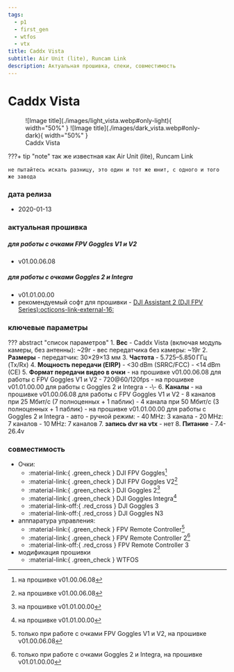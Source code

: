 ```yaml
---
tags:
  - p1
  - first_gen
  - wtfos
  - vtx
title: Caddx Vista
subtitle: Air Unit (lite), Runcam Link
description: Актуальная прошивка, спеки, совместимость
---
```

# Caddx Vista

<figure markdown="span">
  ![Image title](./images/light_vista.webp#only-light){ width="50%" }
  ![Image title](./images/dark_vista.webp#only-dark){ width="50%" }
  <figcaption>Caddx Vista</figcaption>
</figure>

???+ tip "note"
    так же известная как Air Unit (lite), Runcam Link
    
    не пытайтесь искать разницу, это один и тот же юнит, с одного и того же завода

### дата релиза
- 2020-01-13

### актуальная прошивка
##### для работы с очками FPV Goggles V1 и V2
* v01.00.06.08
##### для работы с очками Goggles 2 и Integra
* v01.01.00.00
* рекомендуемый софт для прошивки - <a href="https://www.dji.com/downloads/softwares/dji-assistant-2-dji-fpv-series" target="_blank">DJI Assistant 2 (DJI FPV Series):octicons-link-external-16:</a>

### ключевые параметры
??? abstract "список параметров"
    1. **Вес**
        - Caddx Vista (включая модуль камеры, без антенны): ~29г
        - вес передатчика без камеры: ~19г
    2. **Размеры**
        - передатчик: 30×29×13 мм
    3. **Частота**
        - 5.725–5.850 ГГц (Tx/Rx)
    4. **Мощность передачи (EIRP)**
        - <30 dBm (SRRC/FCC)
        - <14 dBm (CE)
    5. **Формат передачи видео в очки**
        - на прошивке v01.00.06.08 для работы с FPV Goggles V1 и V2
            - 720@60/120fps
        - на прошивке v01.01.00.00 для работы с Goggles 2 и Integra
            - -\\-
    6. **Каналы**
        - на прошивке v01.00.06.08 для работы с FPV Goggles V1 и V2
            - 8 каналов при 25 Мбит/с (7 полноценных + 1 паблик)
            - 4 канала при 50 Мбит/с (3 полноценных + 1 паблик)
        - на прошивке v01.01.00.00 для работы с Goggles 2 и Integra
            - авто
            - ручной режим:
                - 40 MHz: 3 канала
                - 20 MHz: 7 каналов
                - 10 MHz: 7 каналов
    7. **запись dvr на vtx**
        - нет
    8. **Питание**
        - 7.4-26.4v

### совместимость
* Очки:
    * :material-link:{ .green_check } DJI FPV Goggles[^1]
    * :material-link:{ .green_check } DJI FPV Goggles V2[^2]
    * :material-link:{ .green_check } DJI Goggles 2[^3]
    * :material-link:{ .green_check } DJI Goggles Integra[^4]
    * :material-link-off:{ .red_cross } DJI Goggles 3
    * :material-link-off:{ .red_cross } DJI Goggles N3
* апппаратура управления:
    * :material-link:{ .green_check } FPV Remote Controller[^5] 
    * :material-link:{ .green_check } FPV Remote Controller 2[^6]
    * :material-link-off:{ .red_cross } FPV Remote Controller 3
* модификация прошивки
    * :material-link:{ .green_check } WTFOS

[^1]: на прошивке v01.00.06.08
[^2]: на прошивке v01.00.06.08
[^3]: на прошивке v01.01.00.00
[^4]: на прошивке v01.01.00.00
[^5]: только при работе с очками FPV Goggles V1 и V2, на прошивке v01.00.06.08
[^6]: только при работе с очками Goggles 2 и Integra, на прошивке v01.01.00.00